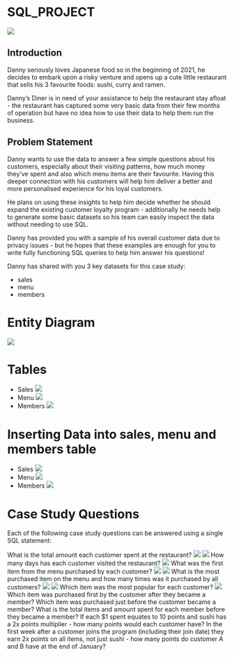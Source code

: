 # SQL_PROJECT
![](danny.png)
## Introduction
Danny seriously loves Japanese food so in the beginning of 2021, he decides to embark upon a risky venture and opens up a cute little restaurant that sells his 3 favourite foods: sushi, curry and ramen.

Danny’s Diner is in need of your assistance to help the restaurant stay afloat - the restaurant has captured some very basic data from their few months of operation but have no idea how to use their data to help them run the business.

## Problem Statement
Danny wants to use the data to answer a few simple questions about his customers, especially about their visiting patterns, how much money they’ve spent and also which menu items are their favourite. Having this deeper connection with his customers will help him deliver a better and more personalised experience for his loyal customers.

He plans on using these insights to help him decide whether he should expand the existing customer loyalty program - additionally he needs help to generate some basic datasets so his team can easily inspect the data without needing to use SQL.

Danny has provided you with a sample of his overall customer data due to privacy issues - but he hopes that these examples are enough for you to write fully functioning SQL queries to help him answer his questions!

Danny has shared with you 3 key datasets for this case study:

- sales
- menu
- members
# Entity Diagram
![](entity.jpg)


# Tables
- Sales
![](sale_table.jpg)
- Menu
![](menu_table.jpg)
- Members
![](member_table.jpg)

# Inserting Data into sales, menu and members table
- Sales
![](insert_sales.jpg)
- Menu
![](insert_menu.jpg)
- Members
![](insert_member.jpg)


# Case Study Questions
Each of the following case study questions can be answered using a single SQL statement:

What is the total amount each customer spent at the restaurant?
![](Answer1.jpg)
![](R1.jpg)
How many days has each customer visited the restaurant?
![](A2.jpg)
What was the first item from the menu purchased by each customer?
![](A3.jpg)
![](R3.jpg)
What is the most purchased item on the menu and how many times was it purchased by all customers?
![](A4.jpg)
![](R4.jpg)
Which item was the most popular for each customer?
![](A5_1jpg)
Which item was purchased first by the customer after they became a member?
Which item was purchased just before the customer became a member?
What is the total items and amount spent for each member before they became a member?
If each $1 spent equates to 10 points and sushi has a 2x points multiplier - how many points would each customer have?
In the first week after a customer joins the program (including their join date) they earn 2x points on all items, not just sushi - how many points do customer A and B have at the end of January?

